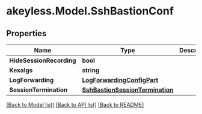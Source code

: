 # akeyless.Model.SshBastionConf

## Properties

Name | Type | Description | Notes
------------ | ------------- | ------------- | -------------
**HideSessionRecording** | **bool** |  | [optional] 
**Kexalgs** | **string** |  | [optional] 
**LogForwarding** | [**LogForwardingConfigPart**](LogForwardingConfigPart.md) |  | [optional] 
**SessionTermination** | [**SshBastionSessionTermination**](SshBastionSessionTermination.md) |  | [optional] 

[[Back to Model list]](../README.md#documentation-for-models) [[Back to API list]](../README.md#documentation-for-api-endpoints) [[Back to README]](../README.md)

